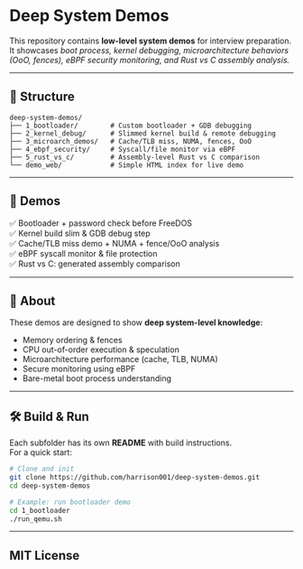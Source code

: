# Deep System Demos

This repository contains **low-level system demos** for interview preparation.  
It showcases *boot process, kernel debugging, microarchitecture behaviors (OoO, fences), eBPF security monitoring, and Rust vs C assembly analysis.*

---

## 📂 Structure
```
deep-system-demos/
├── 1_bootloader/        # Custom bootloader + GDB debugging
├── 2_kernel_debug/      # Slimmed kernel build & remote debugging
├── 3_microarch_demos/   # Cache/TLB miss, NUMA, fences, OoO
├── 4_ebpf_security/     # Syscall/file monitor via eBPF
├── 5_rust_vs_c/         # Assembly-level Rust vs C comparison
└── demo_web/            # Simple HTML index for live demo
```
---

## 🚀 Demos

✅ Bootloader + password check before FreeDOS  
✅ Kernel build slim & GDB debug step  
✅ Cache/TLB miss demo + NUMA + fence/OoO analysis  
✅ eBPF syscall monitor & file protection  
✅ Rust vs C: generated assembly comparison  

---

## 📖 About

These demos are designed to show **deep system-level knowledge**:  

- Memory ordering & fences  
- CPU out-of-order execution & speculation  
- Microarchitecture performance (cache, TLB, NUMA)  
- Secure monitoring using eBPF  
- Bare-metal boot process understanding  

---

## 🛠 Build & Run

Each subfolder has its own **README** with build instructions.  
For a quick start:

```bash
# Clone and init
git clone https://github.com/harrison001/deep-system-demos.git
cd deep-system-demos

# Example: run bootloader demo
cd 1_bootloader
./run_qemu.sh
```

---
MIT License
---
